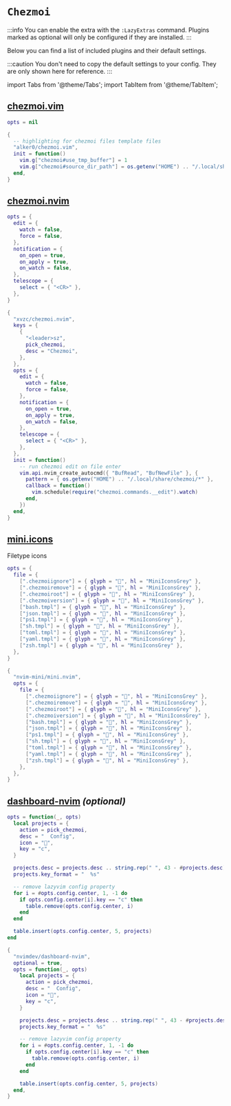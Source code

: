 # `Chezmoi`

<!-- plugins:start -->

:::info
You can enable the extra with the `:LazyExtras` command.
Plugins marked as optional will only be configured if they are installed.
:::

Below you can find a list of included plugins and their default settings.

:::caution
You don't need to copy the default settings to your config.
They are only shown here for reference.
:::

import Tabs from '@theme/Tabs';
import TabItem from '@theme/TabItem';

## [chezmoi.vim](https://github.com/alker0/chezmoi.vim)

<Tabs>

<TabItem value="opts" label="Options">

```lua
opts = nil
```

</TabItem>


<TabItem value="code" label="Full Spec">

```lua
{
  -- highlighting for chezmoi files template files
  "alker0/chezmoi.vim",
  init = function()
    vim.g["chezmoi#use_tmp_buffer"] = 1
    vim.g["chezmoi#source_dir_path"] = os.getenv("HOME") .. "/.local/share/chezmoi"
  end,
}
```

</TabItem>

</Tabs>

## [chezmoi.nvim](https://github.com/xvzc/chezmoi.nvim)

<Tabs>

<TabItem value="opts" label="Options">

```lua
opts = {
  edit = {
    watch = false,
    force = false,
  },
  notification = {
    on_open = true,
    on_apply = true,
    on_watch = false,
  },
  telescope = {
    select = { "<CR>" },
  },
}
```

</TabItem>


<TabItem value="code" label="Full Spec">

```lua
{
  "xvzc/chezmoi.nvim",
  keys = {
    {
      "<leader>sz",
      pick_chezmoi,
      desc = "Chezmoi",
    },
  },
  opts = {
    edit = {
      watch = false,
      force = false,
    },
    notification = {
      on_open = true,
      on_apply = true,
      on_watch = false,
    },
    telescope = {
      select = { "<CR>" },
    },
  },
  init = function()
    -- run chezmoi edit on file enter
    vim.api.nvim_create_autocmd({ "BufRead", "BufNewFile" }, {
      pattern = { os.getenv("HOME") .. "/.local/share/chezmoi/*" },
      callback = function()
        vim.schedule(require("chezmoi.commands.__edit").watch)
      end,
    })
  end,
}
```

</TabItem>

</Tabs>

## [mini.icons](https://github.com/nvim-mini/mini.nvim)

 Filetype icons


<Tabs>

<TabItem value="opts" label="Options">

```lua
opts = {
  file = {
    [".chezmoiignore"] = { glyph = "", hl = "MiniIconsGrey" },
    [".chezmoiremove"] = { glyph = "", hl = "MiniIconsGrey" },
    [".chezmoiroot"] = { glyph = "", hl = "MiniIconsGrey" },
    [".chezmoiversion"] = { glyph = "", hl = "MiniIconsGrey" },
    ["bash.tmpl"] = { glyph = "", hl = "MiniIconsGrey" },
    ["json.tmpl"] = { glyph = "", hl = "MiniIconsGrey" },
    ["ps1.tmpl"] = { glyph = "󰨊", hl = "MiniIconsGrey" },
    ["sh.tmpl"] = { glyph = "", hl = "MiniIconsGrey" },
    ["toml.tmpl"] = { glyph = "", hl = "MiniIconsGrey" },
    ["yaml.tmpl"] = { glyph = "", hl = "MiniIconsGrey" },
    ["zsh.tmpl"] = { glyph = "", hl = "MiniIconsGrey" },
  },
}
```

</TabItem>


<TabItem value="code" label="Full Spec">

```lua
{
  "nvim-mini/mini.nvim",
  opts = {
    file = {
      [".chezmoiignore"] = { glyph = "", hl = "MiniIconsGrey" },
      [".chezmoiremove"] = { glyph = "", hl = "MiniIconsGrey" },
      [".chezmoiroot"] = { glyph = "", hl = "MiniIconsGrey" },
      [".chezmoiversion"] = { glyph = "", hl = "MiniIconsGrey" },
      ["bash.tmpl"] = { glyph = "", hl = "MiniIconsGrey" },
      ["json.tmpl"] = { glyph = "", hl = "MiniIconsGrey" },
      ["ps1.tmpl"] = { glyph = "󰨊", hl = "MiniIconsGrey" },
      ["sh.tmpl"] = { glyph = "", hl = "MiniIconsGrey" },
      ["toml.tmpl"] = { glyph = "", hl = "MiniIconsGrey" },
      ["yaml.tmpl"] = { glyph = "", hl = "MiniIconsGrey" },
      ["zsh.tmpl"] = { glyph = "", hl = "MiniIconsGrey" },
    },
  },
}
```

</TabItem>

</Tabs>

## [dashboard-nvim](https://github.com/nvimdev/dashboard-nvim) _(optional)_

<Tabs>

<TabItem value="opts" label="Options">

```lua
opts = function(_, opts)
  local projects = {
    action = pick_chezmoi,
    desc = "  Config",
    icon = "",
    key = "c",
  }

  projects.desc = projects.desc .. string.rep(" ", 43 - #projects.desc)
  projects.key_format = "  %s"

  -- remove lazyvim config property
  for i = #opts.config.center, 1, -1 do
    if opts.config.center[i].key == "c" then
      table.remove(opts.config.center, i)
    end
  end

  table.insert(opts.config.center, 5, projects)
end
```

</TabItem>


<TabItem value="code" label="Full Spec">

```lua
{
  "nvimdev/dashboard-nvim",
  optional = true,
  opts = function(_, opts)
    local projects = {
      action = pick_chezmoi,
      desc = "  Config",
      icon = "",
      key = "c",
    }

    projects.desc = projects.desc .. string.rep(" ", 43 - #projects.desc)
    projects.key_format = "  %s"

    -- remove lazyvim config property
    for i = #opts.config.center, 1, -1 do
      if opts.config.center[i].key == "c" then
        table.remove(opts.config.center, i)
      end
    end

    table.insert(opts.config.center, 5, projects)
  end,
}
```

</TabItem>

</Tabs>

<!-- plugins:end -->
